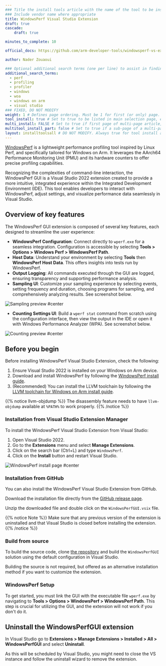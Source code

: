 ```yaml
---
### Title the install tools article with the name of the tool to be installed
### Include vendor name where appropriate
title: WindowsPerf Visual Studio Extension
draft: true
cascade:
    draft: true

minutes_to_complete: 10

official_docs: https://github.com/arm-developer-tools/windowsperf-vs-extension

author: Nader Zouaoui

### Optional additional search terms (one per line) to assist in finding the article
additional_search_terms:
  - perf
  - profiling
  - profiler
  - windows
  - woa
  - windows on arm
  - visual studio
### FIXED, DO NOT MODIFY
weight: 1 # Defines page ordering. Must be 1 for first (or only) page.
tool_install: true # Set to true to be listed in main selection page, else false
multi_install: FALSE # Set to true if first page of multi-page article, else false
multitool_install_part: false # Set to true if a sub-page of a multi-page article, else false
layout: installtoolsall # DO NOT MODIFY. Always true for tool install articles
---
```

[WindowsPerf](/install-guides/wperf/) is a lightweight performance profiling tool inspired by Linux Perf, and specifically tailored for Windows on Arm. It leverages the AArch64 Performance Monitoring Unit (PMU) and its hardware counters to offer precise profiling capabilities. 

Recognizing the complexities of command-line interaction, the WindowsPerf GUI is a Visual Studio 2022 extension created to provide a more intuitive, integrated experience within the Integrated Development Environment (IDE). This tool enables developers to interact with WindowsPerf, adjust settings, and visualize performance data seamlessly in Visual Studio.

## Overview of key features

The WindowsPerf GUI extension is composed of several key features, each designed to streamline the user experience:

- **WindowsPerf Configuration**: Connect directly to `wperf.exe` for a seamless integration. Configuration is accessible by selecting **Tools > Options > Windows Perf > WindowsPerf Path**.
- **Host Data**: Understand your environment by selecting **Tools** then **WindowsPerf Host Data**. This offers insights into tests run by WindowsPerf.
- **Output Logging**: All commands executed through the GUI are logged, ensuring transparency and supporting performance analysis.
- **Sampling UI**: Customize your sampling experience by selecting events, setting frequency and duration, choosing programs for sampling, and comprehensively analyzing results. See screenshot below.

![Sampling preview #center](/install_guides/_images/wperf-vs-extension-sampling-preview.png "Sampling settings UI Overview")


- **Counting Settings UI**: Build a `wperf stat` command from scratch using the configuration interface, then view the output in the IDE or open it with Windows Performance Analyzer (WPA). See screenshot below.


![Counting preview #center](/install_guides/_images/wperf-vs-extension-counting-preview.png "Counting settings UI Overview")

## Before you begin

Before installing WindowsPerf Visual Studio Extension, check the following:
1. Ensure Visual Studio 2022 is installed on your Windows on Arm device.
2. Download and install WindowsPerf by following the [WindowsPerf install guide](/install-guides/wperf/).
3. (Recommended) You can install the LLVM toolchain by following the [LLVM toolchain for Windows on Arm install guide](/install-guides/llvm-woa).

{{% notice llvm-objdump %}}
The disassembly feature needs to have `llvm-objdump` available at `%PATH%` to work properly.
{{% /notice %}}

### Installation from Visual Studio Extension Manager

To install the WindowsPerf Visual Studio Extension from Visual Studio:

1. Open Visual Studio 2022.
2. Go to the **Extensions** menu and select **Manage Extensions**.
4. Click on the search bar (Ctrl+L) and type `WindowsPerf`.
5. Click on the **Install** button and restart Visual Studio.

![WindowsPerf install page #center](/install_guides/_images/wperf-vs-extension-install-page.png)

### Installation from GitHub

You can also install the WindowsPerf Visual Studio Extension from GitHub. 

Download the installation file directly from the [GitHub release page](https://github.com/arm-developer-tools/windowsperf-vs-extension/releases).

Unzip the downloaded file and double click on the `WindowsPerfGUI.vsix` file.

{{% notice Note %}}
Make sure that any previous version of the extension is uninstalled and that Visual Studio is closed before installing the extension.
{{% /notice %}}

### Build from source

To build the source code, clone [the repository](https://github.com/arm-developer-tools/windowsperf-vs-extension) and build the `WindowsPerfGUI` solution using the default configuration in Visual Studio. 

Building the source is not required, but offered as an alternative installation method if you want to customize the extension. 

### WindowsPerf Setup

To get started, you must link the GUI with the executable file `wperf.exe` by navigating to **Tools > Options > WindowsPerf > WindowsPerf Path**. This step is crucial for utilizing the GUI, and the extension will not work if you don't do it.

## Uninstall the WindowsPerfGUI extension

In Visual Studio go to **Extensions > Manage Extensions > Installed > All > WindowsPerfGUI** and select **Uninstall**. 

As this will be scheduled by Visual Studio, you might need to close the VS instance and follow the uninstall wizard to remove the extension.
